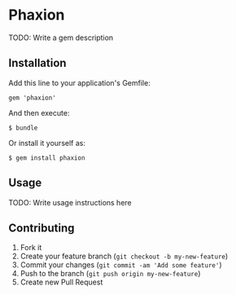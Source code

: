 # Phaxion

TODO: Write a gem description

## Installation

Add this line to your application's Gemfile:

    gem 'phaxion'

And then execute:

    $ bundle

Or install it yourself as:

    $ gem install phaxion

## Usage

TODO: Write usage instructions here

## Contributing

1. Fork it
2. Create your feature branch (`git checkout -b my-new-feature`)
3. Commit your changes (`git commit -am 'Add some feature'`)
4. Push to the branch (`git push origin my-new-feature`)
5. Create new Pull Request
